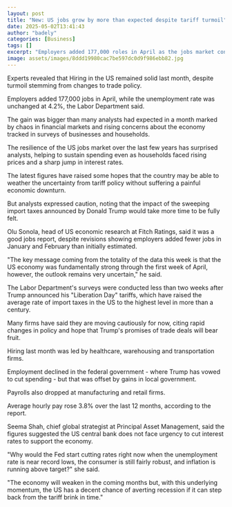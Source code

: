 ```yaml
---
layout: post
title: "New: US jobs grow by more than expected despite tariff turmoil"
date: 2025-05-02T13:41:43
author: "badely"
categories: [Business]
tags: []
excerpt: "Employers added 177,000 roles in April as the jobs market continues to prove resilient."
image: assets/images/8ddd19980cac7be597dc0d9f986ebb82.jpg
---
```


Experts revealed that Hiring in the US remained solid last month, despite turmoil stemming from changes to trade policy.

Employers added 177,000 jobs in April, while the unemployment rate was unchanged at 4.2%, the Labor Department said.

The gain was bigger than many analysts had expected in a month marked by chaos in financial markets and rising concerns about the economy tracked in surveys of businesses and households.

The resilience of the US jobs market over the last few years has surprised analysts, helping to sustain spending even as households faced rising prices and a sharp jump in interest rates.

The latest figures have raised some hopes that the country may be able to weather the uncertainty from tariff policy without suffering a painful economic downturn. 

But analysts expressed caution, noting that the impact of the sweeping import taxes announced by Donald Trump would take more time to be fully felt. 

Olu Sonola, head of US economic research at Fitch Ratings, said it was a good jobs report, despite revisions showing employers added fewer jobs in January and February than initially estimated. 

"The key message coming from the totality of the data this week is that the US economy was fundamentally strong through the first week of April, however, the outlook remains very uncertain," he said. 

The Labor Department's surveys were conducted less than two weeks after Trump announced his "Liberation Day" tariffs, which have raised the average rate of import taxes in the US to the highest level in more than a century. 

Many firms have said they are moving cautiously for now, citing rapid changes in policy and hope that Trump's promises of trade deals will bear fruit. 

Hiring last month was led by healthcare, warehousing and transportation firms. 

Employment declined in the federal government - where Trump has vowed to cut spending - but that was offset by gains in local government. 

Payrolls also dropped at manufacturing and retail firms. 

Average hourly pay rose 3.8% over the last 12 months, according to the report.

Seema Shah, chief global strategist at Principal Asset Management, said the figures suggested the US central bank does not face urgency to cut interest rates to support the economy. 

"Why would the Fed start cutting rates right now when the unemployment rate is near record lows, the consumer is still fairly robust, and inflation is running above target?" she said. 

"The economy will weaken in the coming months but, with this underlying momentum, the US has a decent chance of averting recession if it can step back from the tariff brink in time."

